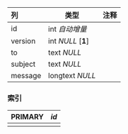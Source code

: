 | 列      | 类型               | 注释 |
| :------ | ------------------ | ---- |
| id      | int *自动增量*     |      |
| version | int *NULL* [**1**] |      |
| to      | text *NULL*        |      |
| subject | text *NULL*        |      |
| message | longtext *NULL*    |      |

### 索引

| PRIMARY | *id* |
| :------ | ---- |
|         |      |